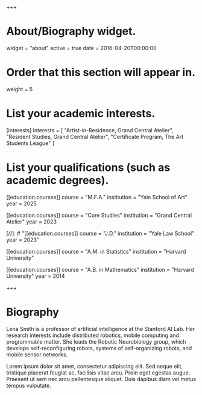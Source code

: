 +++
# About/Biography widget.
widget = "about"
active = true
date = 2016-04-20T00:00:00

# Order that this section will appear in.
weight = 5

# List your academic interests.
[interests]
  interests = [
    "Artist-in-Residence, Grand Central Atelier",
    "Resident Studies, Grand Central Atelier",
    "Certificate Program, The Art Students League"
  ]

# List your qualifications (such as academic degrees).
[[education.courses]]
  course = "M.F.A."
  institution = "Yale School of Art"
  year = 2025
  
[[education.courses]]
  course = "Core Studies"
  institution = "Grand Central Atelier"
  year = 2023

[//]: # "[[education.courses]]
  course = "J.D."
  institution = "Yale Law School"
  year = 2023"
  
[[education.courses]]
  course = "A.M. in Statistics"
  institution = "Harvard University"

[[education.courses]]
  course = "A.B. in Mathematics"
  institution = "Harvard University"
  year = 2014
 
+++

# Biography

Lena Smith is a professor of artificial intelligence at the Stanford AI Lab. Her research interests include distributed robotics, mobile computing and programmable matter. She leads the Robotic Neurobiology group, which develops self-reconfiguring robots, systems of self-organizing robots, and mobile sensor networks.

Lorem ipsum dolor sit amet, consectetur adipiscing elit. Sed neque elit, tristique placerat feugiat ac, facilisis vitae arcu. Proin eget egestas augue. Praesent ut sem nec arcu pellentesque aliquet. Duis dapibus diam vel metus tempus vulputate. 
